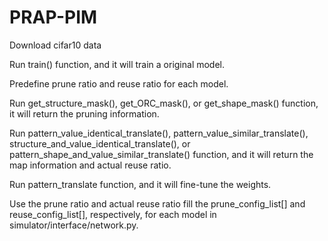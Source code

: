 # PRAP-PIM

Download cifar10 data

Run train() function, and it will train a original model.  

Predefine prune ratio and reuse ratio for each model. 

Run get_structure_mask(), get_ORC_mask(), or get_shape_mask() function, it will return the pruning information.

Run pattern_value_identical_translate(), pattern_value_similar_translate(), structure_and_value_identical_translate(), or pattern_shape_and_value_similar_translate() function, and it will return the map information and actual reuse ratio.

Run pattern_translate function, and it will fine-tune the weights.

Use the prune ratio and actual reuse ratio fill the prune_config_list[] and reuse_config_list[], respectively, for each model in simulator/interface/network.py. 
